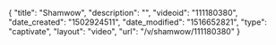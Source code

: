 {
    "title": "Shamwow",
    "description": "",
    "videoid": "111180380",
    "date_created": "1502924511",
    "date_modified": "1516652821",
    "type": "captivate",
    "layout": "video",
    "url": "\/v\/shamwow\/111180380"
}